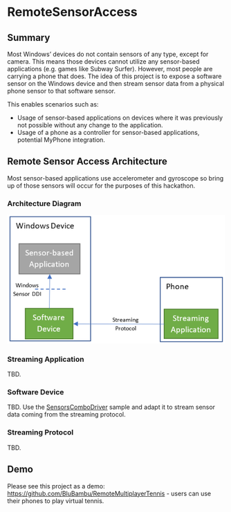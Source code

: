 # RemoteSensorAccess

## Summary

Most Windows’ devices do not contain sensors of any type, except for camera. This means those devices cannot utilize any sensor-based applications (e.g. games like Subway Surfer). However, most people are carrying a phone that does.
The idea of this project is to expose a software sensor on the Windows device and then stream sensor data from a physical phone sensor to that software sensor.

This enables scenarios such as:

-	Usage of sensor-based applications on devices where it was previously not possible without any change to the application.
-	Usage of a phone as a controller for sensor-based applications, potential MyPhone integration.

## Remote Sensor Access Architecture

Most sensor-based applications use accelerometer and gyroscope so bring up of those sensors will occur for the purposes of this hackathon.

### Architecture Diagram

![Architecture Diagram](docs/architecture_diagram.PNG)

### Streaming Application

TBD.

### Software Device

TBD. Use the [SensorsComboDriver](https://github.com/microsoft/Windows-driver-samples/tree/master/sensors/SensorsComboDriver) sample and adapt it to stream sensor data coming from the streaming protocol.

### Streaming Protocol

TBD.

## Demo

Please see this project as a demo: https://github.com/BluBambu/RemoteMultiplayerTennis - users can use their phones to play virtual tennis.
